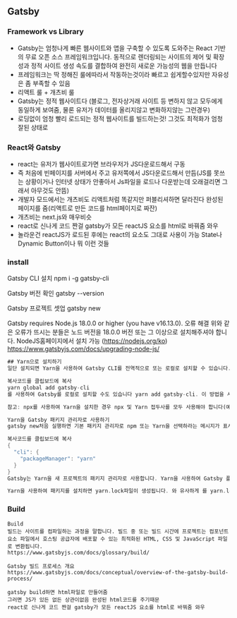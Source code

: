 ## Gatsby

### Framework vs Library

- Gatsby는 엄청나게 빠른 웹사이트와 앱을 구축할 수 있도록 도와주는 React 기반의 무료 오픈 소스 프레임워크입니다.
  동적으로 렌더링되는 사이트의 제어 및 확장성과 정적 사이트 생성 속도를 결합하여 완전히 새로운 가능성의 웹을 만듭니다
- 프레임워크는 딱 정해진 룰에따라서 작동하는것이라 빠르고 쉽게할수있지만 자유성은 좀 부족할 수 있음
- 리액트 룰 + 개츠비 룰
- Gatsby는 정적 웹사이트다 (블로그, 전자상거래 사이트 등 변하지 않고 모두에게 동일하게 보여줌, 물론 유저가 데이터를 올리지않고 변화하지않는 그런경우)
- 로딩없이 엄청 빨리 로드되는 정적 웹사이트를 빌드하는것! 그것도 최적화가 엄청 잘된 상태로

### React와 Gatsby

- react는 유저가 웹사이트로가면 브라우저가 JS다운로드해서 구동
- 즉 처음에 빈페이지를 서버에서 주고 유저쪽에서 JS다운로드해서 만듬(JS를 못쓰는 상황이거나 인터넷 상태가 안좋아서 Js파일을 로드나 다운받는데 오래걸리면 그래서 아무것도 안뜸)
- 개발자 모드에서는 개츠비도 리액트처럼 똑같지만 퍼블리셔하면 달라진다 완성된 페이지를 줌(리액트로 만든 코드를 html페이지로 짜잔)
- 개츠비는 next.js와 매우비슷
- react로 신나게 코드 짠걸 gatsby가 모든 reactJS 요소를 html로 바꿔줌 와우
- 놀라운건 reactJS가 로드된 후에는 react의 요소도 그대로 사용이 가능 State나 Dynamic Button이나 뭐 이런 것들

### install

Gatsby CLI 설치
npm i -g gatsby-cli

Gatsby 버전 확인
gatsby --version

Gatsby 프로젝트 셋업
gatsby new

Gatsby requires Node.js 18.0.0 or higher (you have v16.13.0). 오류 해결
위와 같은 오류가 뜨시는 분들은 노드 버전을 18.0.0 버전 또는 그 이상으로 설치해주셔야 합니다.
NodeJS홈페이지에서 설치 가능 (https://nodejs.org/ko) 
https://www.gatsbyjs.com/docs/upgrading-node-js/

```dart
## Yarn으로 설치하기
일단 설치되면 Yarn을 사용하여 Gatsby CLI를 전역적으로 또는 로컬로 설치할 수 있습니다. 와 같은 Gatsby CLI 명령을 사용하려면 접두어를gatsby new 사용하여 전역적으로 CLI를 설치하십시오 .global

복사코드를 클립보드에 복사
yarn global add gatsby-cli
를 사용하여 Gatsby를 로컬로 설치할 수도 있습니다 yarn add gatsby-cli. 이 방법을 사용하는 경우 Gatsby 명령 앞에 를 붙여야 합니다( yarn예: ) yarn gatsby develop.

참고: npx를 사용하여 Yarn을 설치한 경우 npx 및 Yarn 접두사를 모두 사용해야 합니다(예: ) npx yarn add gatsby-cli. globalnpx를 사용하여 설치한 경우 Yarn은 접두사를 무시합니다 .

Yarn을 Gatsby 패키지 관리자로 사용하기
gatsby new처음 실행하면 기본 패키지 관리자로 npm 또는 Yarn을 선택하라는 메시지가 표시됩니다. 그때 Yarn을 선택하거나 나중에 변경할 수 있습니다. npm에서 Yarn으로 전환하려면 에서 사용 가능한 Gatsby CLI 구성 파일을 편집하여 ~/.config/gatsby/config.json다음 줄을 추가하세요.

복사코드를 클립보드에 복사
{
  "cli": {
    "packageManager": "yarn"
  }
}
Gatsby는 Yarn을 새 프로젝트의 패키지 관리자로 사용합니다. Yarn을 사용하여 Gatsby 플러그인을 설치할 수도 있습니다. npm install또는 npm i로 교체하세요 yarn add.

Yarn을 사용하여 패키지를 설치하면 yarn.lock파일이 생성됩니다. 와 유사하게 를 yarn.lock사용하여 설치한 정확한 버전을 추적 합니다 . 프로젝트 저장소에 커밋합니다 . 이렇게 하면 팀 구성원과 컴퓨터 전체에서 종속성이 일관되게 유지됩니다
```

### Build

```react
Build
빌드는 사이트를 컴파일하는 과정을 말합니다. 빌드 중 또는 빌드 시간에 프로젝트는 컴포넌트 요소 파일에서 호스팅 공급자에 배포할 수 있는 최적화된 HTML, CSS 및 JavaScript 파일로 변환됩니다.
https://www.gatsbyjs.com/docs/glossary/build/

Gatsby 빌드 프로세스 개요
https://www.gatsbyjs.com/docs/conceptual/overview-of-the-gatsby-build-process/

gatsby build하면 html파일로 만들어줌
그러면 JS가 있든 없든 상관이없음 완성된 html코드를 주기때문
react로 신나게 코드 짠걸 gatsby가 모든 reactJS 요소를 html로 바꿔줌 와우

```

